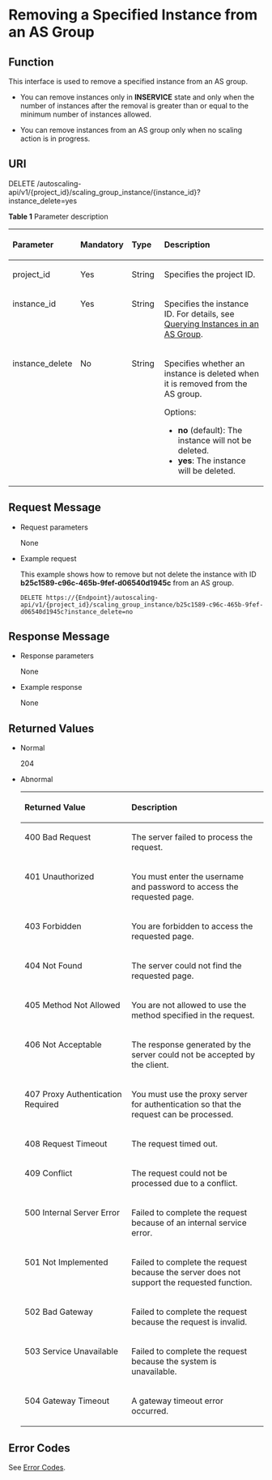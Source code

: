 # Removing a Specified Instance from an AS Group<a name="EN-US_TOPIC_0043063059"></a>

## Function<a name="section59572368"></a>

This interface is used to remove a specified instance from an AS group.

-   You can remove instances only in  **INSERVICE**  state and only when the number of instances after the removal is greater than or equal to the minimum number of instances allowed.

-   You can remove instances from an AS group only when no scaling action is in progress.

## URI<a name="section66389266"></a>

DELETE /autoscaling-api/v1/\{project\_id\}/scaling\_group\_instance/\{instance\_id\}?instance\_delete=yes

**Table  1**  Parameter description

<a name="table17907785"></a>
<table><thead align="left"><tr id="row64797609"><th class="cellrowborder" valign="top" width="21%" id="mcps1.2.5.1.1"><p id="p14114947"><a name="p14114947"></a><a name="p14114947"></a><strong id="b161962195212"><a name="b161962195212"></a><a name="b161962195212"></a>Parameter</strong></p>
</th>
<th class="cellrowborder" valign="top" width="19%" id="mcps1.2.5.1.2"><p id="p2460041"><a name="p2460041"></a><a name="p2460041"></a>Mandatory</p>
</th>
<th class="cellrowborder" valign="top" width="13%" id="mcps1.2.5.1.3"><p id="p65045669"><a name="p65045669"></a><a name="p65045669"></a>Type</p>
</th>
<th class="cellrowborder" valign="top" width="47%" id="mcps1.2.5.1.4"><p id="p34207804"><a name="p34207804"></a><a name="p34207804"></a><strong id="b93712365216"><a name="b93712365216"></a><a name="b93712365216"></a>Description</strong></p>
</th>
</tr>
</thead>
<tbody><tr id="row19368760"><td class="cellrowborder" valign="top" width="21%" headers="mcps1.2.5.1.1 "><p id="p25365761"><a name="p25365761"></a><a name="p25365761"></a>project_id</p>
</td>
<td class="cellrowborder" valign="top" width="19%" headers="mcps1.2.5.1.2 "><p id="p41360766"><a name="p41360766"></a><a name="p41360766"></a>Yes</p>
</td>
<td class="cellrowborder" valign="top" width="13%" headers="mcps1.2.5.1.3 "><p id="p61887768"><a name="p61887768"></a><a name="p61887768"></a>String</p>
</td>
<td class="cellrowborder" valign="top" width="47%" headers="mcps1.2.5.1.4 "><p id="p36520930"><a name="p36520930"></a><a name="p36520930"></a>Specifies the project ID.</p>
</td>
</tr>
<tr id="row19026538"><td class="cellrowborder" valign="top" width="21%" headers="mcps1.2.5.1.1 "><p id="p64754634"><a name="p64754634"></a><a name="p64754634"></a>instance_id</p>
</td>
<td class="cellrowborder" valign="top" width="19%" headers="mcps1.2.5.1.2 "><p id="p10634019"><a name="p10634019"></a><a name="p10634019"></a>Yes</p>
</td>
<td class="cellrowborder" valign="top" width="13%" headers="mcps1.2.5.1.3 "><p id="p56049180"><a name="p56049180"></a><a name="p56049180"></a>String</p>
</td>
<td class="cellrowborder" valign="top" width="47%" headers="mcps1.2.5.1.4 "><p id="p43689693"><a name="p43689693"></a><a name="p43689693"></a>Specifies the instance ID. For details, see <a href="querying-instances-in-an-as-group.md">Querying Instances in an AS Group</a>.</p>
</td>
</tr>
<tr id="row57662920"><td class="cellrowborder" valign="top" width="21%" headers="mcps1.2.5.1.1 "><p id="p40184969"><a name="p40184969"></a><a name="p40184969"></a>instance_delete</p>
</td>
<td class="cellrowborder" valign="top" width="19%" headers="mcps1.2.5.1.2 "><p id="p33757095"><a name="p33757095"></a><a name="p33757095"></a>No</p>
</td>
<td class="cellrowborder" valign="top" width="13%" headers="mcps1.2.5.1.3 "><p id="p49970185"><a name="p49970185"></a><a name="p49970185"></a>String</p>
</td>
<td class="cellrowborder" valign="top" width="47%" headers="mcps1.2.5.1.4 "><p id="p18389193518112"><a name="p18389193518112"></a><a name="p18389193518112"></a>Specifies whether an instance is deleted when it is removed from the AS group.</p>
<p id="p11671043414"><a name="p11671043414"></a><a name="p11671043414"></a>Options:</p>
<a name="ul1072017441112"></a><a name="ul1072017441112"></a><ul id="ul1072017441112"><li><strong id="b18912471083"><a name="b18912471083"></a><a name="b18912471083"></a>no</strong> (default): The instance will not be deleted.</li><li><strong id="b15582714914"><a name="b15582714914"></a><a name="b15582714914"></a>yes</strong>: The instance will be deleted.</li></ul>
</td>
</tr>
</tbody>
</table>

## Request Message<a name="section60632485"></a>

-   Request parameters

    None

-   Example request

    This example shows how to remove but not delete the instance with ID  **b25c1589-c96c-465b-9fef-d06540d1945c**  from an AS group.

    ```
    DELETE https://{Endpoint}/autoscaling-api/v1/{project_id}/scaling_group_instance/b25c1589-c96c-465b-9fef-d06540d1945c?instance_delete=no
    ```


## Response Message<a name="section8821459"></a>

-   Response parameters

    None

-   Example response

    None


## Returned Values<a name="section12284267"></a>

-   Normal

    204

-   Abnormal

    <a name="table50448354"></a>
    <table><thead align="left"><tr id="row29530116"><th class="cellrowborder" valign="top" width="43.99%" id="mcps1.1.3.1.1"><p id="p43129175"><a name="p43129175"></a><a name="p43129175"></a>Returned Value</p>
    </th>
    <th class="cellrowborder" valign="top" width="56.010000000000005%" id="mcps1.1.3.1.2"><p id="p3802258"><a name="p3802258"></a><a name="p3802258"></a>Description</p>
    </th>
    </tr>
    </thead>
    <tbody><tr id="row39547486"><td class="cellrowborder" valign="top" width="43.99%" headers="mcps1.1.3.1.1 "><p id="p49229794"><a name="p49229794"></a><a name="p49229794"></a>400 Bad Request</p>
    </td>
    <td class="cellrowborder" valign="top" width="56.010000000000005%" headers="mcps1.1.3.1.2 "><p id="p28190407"><a name="p28190407"></a><a name="p28190407"></a>The server failed to process the request.</p>
    </td>
    </tr>
    <tr id="row52387077"><td class="cellrowborder" valign="top" width="43.99%" headers="mcps1.1.3.1.1 "><p id="p15494878"><a name="p15494878"></a><a name="p15494878"></a>401 Unauthorized</p>
    </td>
    <td class="cellrowborder" valign="top" width="56.010000000000005%" headers="mcps1.1.3.1.2 "><p id="p47125611"><a name="p47125611"></a><a name="p47125611"></a>You must enter the username and password to access the requested page.</p>
    </td>
    </tr>
    <tr id="row21477321"><td class="cellrowborder" valign="top" width="43.99%" headers="mcps1.1.3.1.1 "><p id="p61941440"><a name="p61941440"></a><a name="p61941440"></a>403 Forbidden</p>
    </td>
    <td class="cellrowborder" valign="top" width="56.010000000000005%" headers="mcps1.1.3.1.2 "><p id="p51200735"><a name="p51200735"></a><a name="p51200735"></a>You are forbidden to access the requested page.</p>
    </td>
    </tr>
    <tr id="row58153438"><td class="cellrowborder" valign="top" width="43.99%" headers="mcps1.1.3.1.1 "><p id="p12808013"><a name="p12808013"></a><a name="p12808013"></a>404 Not Found</p>
    </td>
    <td class="cellrowborder" valign="top" width="56.010000000000005%" headers="mcps1.1.3.1.2 "><p id="p30816121"><a name="p30816121"></a><a name="p30816121"></a>The server could not find the requested page.</p>
    </td>
    </tr>
    <tr id="row8909633"><td class="cellrowborder" valign="top" width="43.99%" headers="mcps1.1.3.1.1 "><p id="p50591634"><a name="p50591634"></a><a name="p50591634"></a>405 Method Not Allowed</p>
    </td>
    <td class="cellrowborder" valign="top" width="56.010000000000005%" headers="mcps1.1.3.1.2 "><p id="p4281684"><a name="p4281684"></a><a name="p4281684"></a>You are not allowed to use the method specified in the request.</p>
    </td>
    </tr>
    <tr id="row38535158"><td class="cellrowborder" valign="top" width="43.99%" headers="mcps1.1.3.1.1 "><p id="p34340132"><a name="p34340132"></a><a name="p34340132"></a>406 Not Acceptable</p>
    </td>
    <td class="cellrowborder" valign="top" width="56.010000000000005%" headers="mcps1.1.3.1.2 "><p id="p30087318"><a name="p30087318"></a><a name="p30087318"></a>The response generated by the server could not be accepted by the client.</p>
    </td>
    </tr>
    <tr id="row2350413"><td class="cellrowborder" valign="top" width="43.99%" headers="mcps1.1.3.1.1 "><p id="p56165728"><a name="p56165728"></a><a name="p56165728"></a>407 Proxy Authentication Required</p>
    </td>
    <td class="cellrowborder" valign="top" width="56.010000000000005%" headers="mcps1.1.3.1.2 "><p id="p53130157"><a name="p53130157"></a><a name="p53130157"></a>You must use the proxy server for authentication so that the request can be processed.</p>
    </td>
    </tr>
    <tr id="row8409368"><td class="cellrowborder" valign="top" width="43.99%" headers="mcps1.1.3.1.1 "><p id="p10070188"><a name="p10070188"></a><a name="p10070188"></a>408 Request Timeout</p>
    </td>
    <td class="cellrowborder" valign="top" width="56.010000000000005%" headers="mcps1.1.3.1.2 "><p id="p10378893"><a name="p10378893"></a><a name="p10378893"></a>The request timed out.</p>
    </td>
    </tr>
    <tr id="row26301173"><td class="cellrowborder" valign="top" width="43.99%" headers="mcps1.1.3.1.1 "><p id="p50020275"><a name="p50020275"></a><a name="p50020275"></a>409 Conflict</p>
    </td>
    <td class="cellrowborder" valign="top" width="56.010000000000005%" headers="mcps1.1.3.1.2 "><p id="p25110514"><a name="p25110514"></a><a name="p25110514"></a>The request could not be processed due to a conflict.</p>
    </td>
    </tr>
    <tr id="row24668042"><td class="cellrowborder" valign="top" width="43.99%" headers="mcps1.1.3.1.1 "><p id="p51954348"><a name="p51954348"></a><a name="p51954348"></a>500 Internal Server Error</p>
    </td>
    <td class="cellrowborder" valign="top" width="56.010000000000005%" headers="mcps1.1.3.1.2 "><p id="p47552675"><a name="p47552675"></a><a name="p47552675"></a>Failed to complete the request because of an internal service error.</p>
    </td>
    </tr>
    <tr id="row25320898"><td class="cellrowborder" valign="top" width="43.99%" headers="mcps1.1.3.1.1 "><p id="p37726867"><a name="p37726867"></a><a name="p37726867"></a>501 Not Implemented</p>
    </td>
    <td class="cellrowborder" valign="top" width="56.010000000000005%" headers="mcps1.1.3.1.2 "><p id="p35977388"><a name="p35977388"></a><a name="p35977388"></a>Failed to complete the request because the server does not support the requested function.</p>
    </td>
    </tr>
    <tr id="row55361044"><td class="cellrowborder" valign="top" width="43.99%" headers="mcps1.1.3.1.1 "><p id="p55059565"><a name="p55059565"></a><a name="p55059565"></a>502 Bad Gateway</p>
    </td>
    <td class="cellrowborder" valign="top" width="56.010000000000005%" headers="mcps1.1.3.1.2 "><p id="p30639779"><a name="p30639779"></a><a name="p30639779"></a>Failed to complete the request because the request is invalid.</p>
    </td>
    </tr>
    <tr id="row7322556"><td class="cellrowborder" valign="top" width="43.99%" headers="mcps1.1.3.1.1 "><p id="p56256135"><a name="p56256135"></a><a name="p56256135"></a>503 Service Unavailable</p>
    </td>
    <td class="cellrowborder" valign="top" width="56.010000000000005%" headers="mcps1.1.3.1.2 "><p id="p60453091"><a name="p60453091"></a><a name="p60453091"></a>Failed to complete the request because the system is unavailable.</p>
    </td>
    </tr>
    <tr id="row7206911"><td class="cellrowborder" valign="top" width="43.99%" headers="mcps1.1.3.1.1 "><p id="p46888886"><a name="p46888886"></a><a name="p46888886"></a>504 Gateway Timeout</p>
    </td>
    <td class="cellrowborder" valign="top" width="56.010000000000005%" headers="mcps1.1.3.1.2 "><p id="p39903442"><a name="p39903442"></a><a name="p39903442"></a>A gateway timeout error occurred.</p>
    </td>
    </tr>
    </tbody>
    </table>


## Error Codes<a name="section17669131616110"></a>

See  [Error Codes](error-codes.md).

